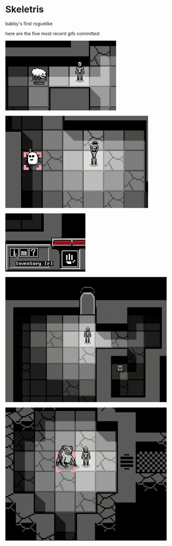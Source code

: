# Skeletris
babby's first roguelike

here are the five most recent gifs committed:

![149_bouce_anim_while_throwing.gif](gifs/149_bouce_anim_while_throwing.gif?raw=true "149_bouce_anim_while_throwing")

![148_bow_and_arrow_animation.gif](gifs/148_bow_and_arrow_animation.gif?raw=true "148_bow_and_arrow_animation")

![147_sidebar_buttons.gif](gifs/147_sidebar_buttons.gif?raw=true "147_sidebar_buttons")

![146_door_animation_and_fadeout.gif](gifs/146_door_animation_and_fadeout.gif?raw=true "146_door_animation_and_fadeout")

![145_frog_door_locked.gif](gifs/145_frog_door_locked.gif?raw=true "145_frog_door_locked")

